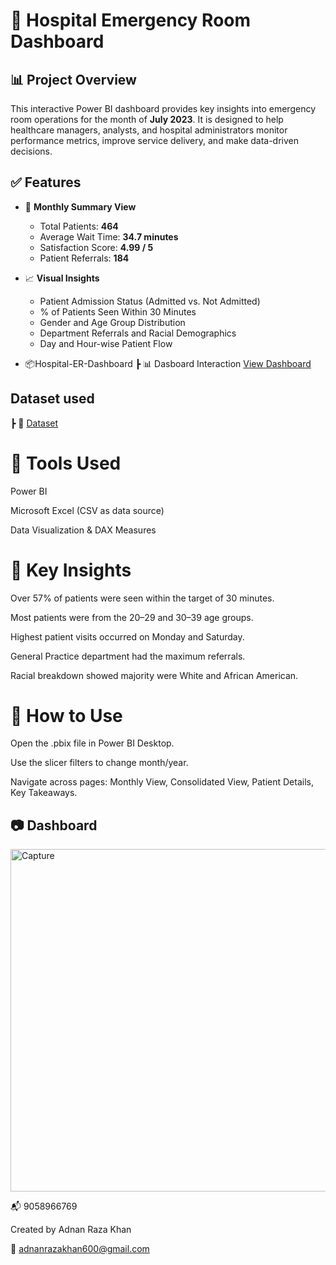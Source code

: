 # 🏥 Hospital Emergency Room Dashboard

## 📊 Project Overview

This interactive Power BI dashboard provides key insights into emergency room operations for the month of **July 2023**. It is designed to help healthcare managers, analysts, and hospital administrators monitor performance metrics, improve service delivery, and make data-driven decisions.

## ✅ Features

- 📌 **Monthly Summary View**
  - Total Patients: **464**
  - Average Wait Time: **34.7 minutes**
  - Satisfaction Score: **4.99 / 5**
  - Patient Referrals: **184**

- 📈 **Visual Insights**
  - Patient Admission Status (Admitted vs. Not Admitted)
  - % of Patients Seen Within 30 Minutes
  - Gender and Age Group Distribution
  - Department Referrals and Racial Demographics
  - Day and Hour-wise Patient Flow
 
- 📦Hospital-ER-Dashboard
  ┣ 📊 Dasboard Interaction <a href="https://github.com/Adnankhan3970/Health-Care-Dashboard/blob/main/Capture.PNG">View Dashboard</a>

## Dataset used
  ┣ 📂 <a href="https://github.com/Adnankhan3970/Health-Care-Dashboard/blob/main/Hospital%20ER_Data.csv">Dataset</a>

# 🧰 Tools Used

Power BI

Microsoft Excel (CSV as data source)

Data Visualization & DAX Measures

# 🚀 Key Insights

Over 57% of patients were seen within the target of 30 minutes.

Most patients were from the 20–29 and 30–39 age groups.

Highest patient visits occurred on Monday and Saturday.

General Practice department had the maximum referrals.

Racial breakdown showed majority were White and African American.

# 📌 How to Use

Open the .pbix file in Power BI Desktop.

Use the slicer filters to change month/year.

Navigate across pages: Monthly View, Consolidated View, Patient Details, Key Takeaways.

## 📷 Dashboard

 <img width="894" height="548" alt="Capture" src="https://github.com/user-attachments/assets/88b12827-18ec-422c-a147-8790b4f8d51c" />




📬 9058966769

Created by Adnan Raza Khan

📧 adnanrazakhan600@gmail.com


 
  

